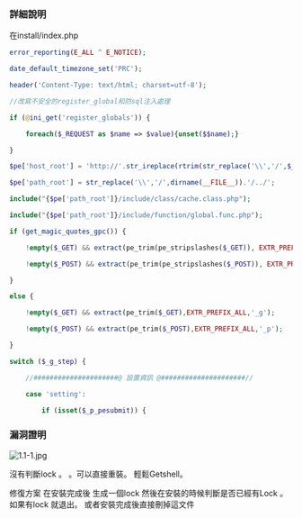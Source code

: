 ### 詳細說明
在install/index.php

```php
error_reporting(E_ALL ^ E_NOTICE);

date_default_timezone_set('PRC');

header('Content-Type: text/html; charset=utf-8');

//改寫不安全的register_global和防sql注入處理

if (@ini_get('register_globals')) {

    foreach($_REQUEST as $name => $value){unset($$name);}

}

$pe['host_root'] = 'http://'.str_ireplace(rtrim(str_replace('\\','/',$_SERVER['DOCUMENT_ROOT']), '/'), $_SERVER['HTTP_HOST'], str_replace('\\', '/', dirname(__FILE__))).'/../';

$pe['path_root'] = str_replace('\\','/',dirname(__FILE__)).'/../';

include("{$pe['path_root']}/include/class/cache.class.php");

include("{$pe['path_root']}/include/function/global.func.php");

if (get_magic_quotes_gpc()) {

    !empty($_GET) && extract(pe_trim(pe_stripslashes($_GET)), EXTR_PREFIX_ALL, '_g');

    !empty($_POST) && extract(pe_trim(pe_stripslashes($_POST)), EXTR_PREFIX_ALL, '_p');

}

else {

    !empty($_GET) && extract(pe_trim($_GET),EXTR_PREFIX_ALL,'_g');

    !empty($_POST) && extract(pe_trim($_POST),EXTR_PREFIX_ALL,'_p');

}

switch ($_g_step) {

    //#####################@ 設置資訊 @#####################//

    case 'setting':

        if (isset($_p_pesubmit)) {
```

### 漏洞證明
![1.1-1.jpg](https://raw.githubusercontent.com/dyeat/PDF/master/%E8%AB%96PHP%E5%B8%B8%E8%A6%8B%E7%9A%84%E6%BC%8F%E6%B4%9E/images/1.1-1.jpg)

沒有判斷lock 。 。可以直接重裝。
輕鬆Getshell。

修復方案
在安裝完成後 生成一個lock
然後在安裝的時候判斷是否已經有Lock 。
如果有lock 就退出。
或者安裝完成後直接刪掉這文件

